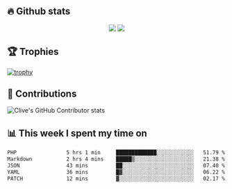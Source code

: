 ## &#128293; Github stats

<!-- GitHub Readme Streak Stats - https://github.com/DenverCoder1/github-readme-streak-stats -->
<p align="center">

<picture>
  <source 
    srcset="https://github-readme-stats.vercel.app/api?username=clivewalkden&count_private=true&show_icons=true&theme=darcula"
    media="(prefers-color-scheme: dark)"
  />
  <source
    srcset="https://github-readme-stats.vercel.app/api?username=clivewalkden&count_private=true&show_icons=true&theme=calm"
    media="(prefers-color-scheme: light), (prefers-color-scheme: no-preference)"
  />
  <img src="https://github-readme-stats.vercel.app/api?username=clivewalkden&count_private=true&show_icons=true&theme=darcula" />
</picture>

<a href="https://git.io/streak-stats" target="_blank">
  <img src="http://github-readme-streak-stats.herokuapp.com?user=clivewalkden&theme=darcula&date_format=j%20M%5B%20Y%5D" />
</a>

</p>

## &#127942; Trophies
[![trophy](https://github-profile-trophy.vercel.app/?username=clivewalkden&theme=onedark)](https://github.com/clivewalkden/github-profile-trophy)

## &#129309; Contributions
![Clive's GitHub Contributor stats](https://github-contributor-stats.vercel.app/api?username=clivewalkden)

## &#128202; This week I spent my time on
<!--START_SECTION:waka-->

```txt
PHP                5 hrs 1 min     █████████████░░░░░░░░░░░░   51.79 %
Markdown           2 hrs 4 mins    █████▒░░░░░░░░░░░░░░░░░░░   21.38 %
JSON               43 mins         ██░░░░░░░░░░░░░░░░░░░░░░░   07.40 %
YAML               36 mins         █▓░░░░░░░░░░░░░░░░░░░░░░░   06.22 %
PATCH              12 mins         ▓░░░░░░░░░░░░░░░░░░░░░░░░   02.17 %
```

<!--END_SECTION:waka-->
